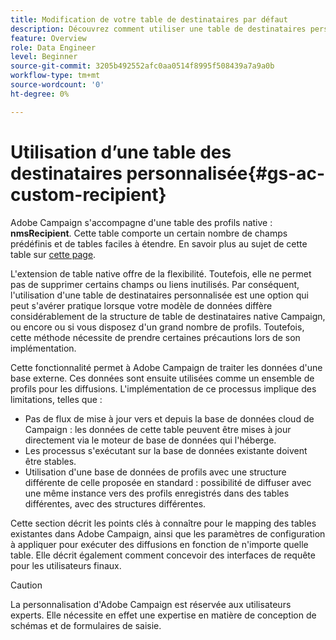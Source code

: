 ```yaml
---
title: Modification de votre table de destinataires par défaut
description: Découvrez comment utiliser une table de destinataires personnalisée
feature: Overview
role: Data Engineer
level: Beginner
source-git-commit: 3205b492552afc0aa0514f8995f508439a7a9a0b
workflow-type: tm+mt
source-wordcount: '0'
ht-degree: 0%

---
```


# Utilisation d’une table des destinataires personnalisée{#gs-ac-custom-recipient}

Adobe Campaign s&#39;accompagne d&#39;une table des profils native : **nmsRecipient**. Cette table comporte un certain nombre de champs prédéfinis et de tables faciles à étendre. En savoir plus au sujet de cette table sur [cette page](datamodel.md#ootb-profiles).

L&#39;extension de table native offre de la flexibilité. Toutefois, elle ne permet pas de supprimer certains champs ou liens inutilisés. Par conséquent, l&#39;utilisation d&#39;une table de destinataires personnalisée est une option qui peut s&#39;avérer pratique lorsque votre modèle de données diffère considérablement de la structure de table de destinataires native Campaign, ou encore ou si vous disposez d&#39;un grand nombre de profils.  Toutefois, cette méthode nécessite de prendre certaines précautions lors de son implémentation.

Cette fonctionnalité permet à Adobe Campaign de traiter les données d&#39;une base externe. Ces données sont ensuite utilisées comme un ensemble de profils pour les diffusions. L&#39;implémentation de ce processus implique des limitations, telles que :

* Pas de flux de mise à jour vers et depuis la base de données cloud de Campaign : les données de cette table peuvent être mises à jour directement via le moteur de base de données qui l&#39;héberge.
* Les processus s&#39;exécutant sur la base de données existante doivent être stables.
* Utilisation d&#39;une base de données de profils avec une structure différente de celle proposée en standard : possibilité de diffuser avec une même instance vers des profils enregistrés dans des tables différentes, avec des structures différentes.

Cette section décrit les points clés à connaître pour le mapping des tables existantes dans Adobe Campaign, ainsi que les paramètres de configuration à appliquer pour exécuter des diffusions en fonction de n&#39;importe quelle table. Elle décrit également comment concevoir des interfaces de requête pour les utilisateurs finaux.

>[!CAUTION]
>
>La personnalisation d&#39;Adobe Campaign est réservée aux utilisateurs experts. Elle nécessite en effet une expertise en matière de conception de schémas et de formulaires de saisie.

